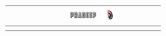<div align="center">
<table cellpadding="0" cellspacing="0">
<tr>
<td align="right" width="60%">
<img src="./assets/images/fontbolt (5).png" alt="Pradeep" width="30%"/>
</td>
<td align="left" width="40%">
<img src="./assets/images/pngwing.com (6).png" alt="Right" width="30%"/>
</td>
</tr>
</table>
</div>

--- 